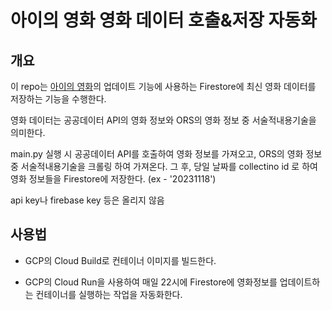 # 아이의 영화 영화 데이터 호출&저장 자동화

## 개요
이 repo는 [아이의 영화](https://github.com/harmlessman/ChildMovie)의 업데이트 기능에 사용하는 Firestore에 최신 영화 데이터를 저장하는 기능을 수행한다.

영화 데이터는 공공데이터 API의 영화 정보와 ORS의 영화 정보 중 서술적내용기술을 의미한다.

main.py 실행 시 공공데이터 API를 호출하여 영화 정보를 가져오고, ORS의 영화 정보 중 서술적내용기술을 크롤링 하여 가져온다.
그 후, 당일 날짜를 collectino id 로 하여 영화 정보들을 Firestore에 저장한다. (ex - '20231118')

api key나 firebase key 등은 올리지 않음

## 사용법
* GCP의 Cloud Build로 컨테이너 이미지를 빌드한다.

* GCP의 Cloud Run을 사용하여 매일 22시에 Firestore에 영화정보를 업데이트하는 컨테이너를 실행하는 작업을 자동화한다.

